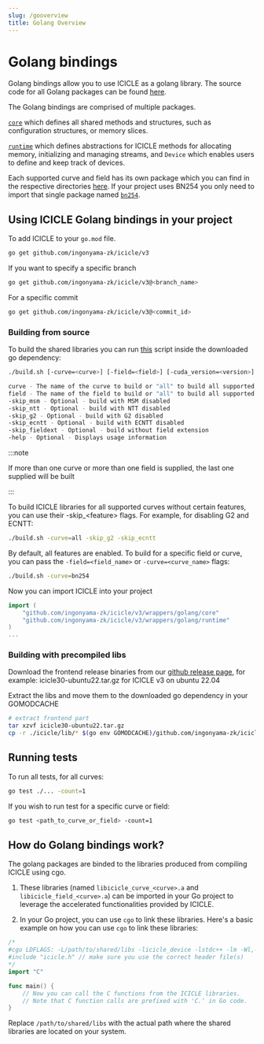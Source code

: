 ```yaml
---
slug: /gooverview
title: Golang Overview
---
```


# Golang bindings

Golang bindings allow you to use ICICLE as a golang library.
The source code for all Golang packages can be found [here](https://github.com/ingonyama-zk/icicle/tree/main/wrappers/golang).

The Golang bindings are comprised of multiple packages.

[`core`](https://github.com/ingonyama-zk/icicle/tree/main/wrappers/golang/core) which defines all shared methods and structures, such as configuration structures, or memory slices.

[`runtime`](https://github.com/ingonyama-zk/icicle/tree/main/wrappers/golang/runtime) which defines abstractions for ICICLE methods for allocating memory, initializing and managing streams, and `Device` which enables users to define and keep track of devices.

Each supported curve and field has its own package which you can find in the respective directories [here](https://github.com/ingonyama-zk/icicle/tree/main/wrappers/golang). If your project uses BN254 you only need to import that single package named [`bn254`](https://github.com/ingonyama-zk/icicle/tree/main/wrappers/golang/curves/bn254).

## Using ICICLE Golang bindings in your project

To add ICICLE to your `go.mod` file.

```bash
go get github.com/ingonyama-zk/icicle/v3
```

If you want to specify a specific branch

```bash
go get github.com/ingonyama-zk/icicle/v3@<branch_name>
```

For a specific commit

```bash
go get github.com/ingonyama-zk/icicle/v3@<commit_id>
```

### Building from source

To build the shared libraries you can run [this](https://github.com/ingonyama-zk/icicle/tree/main/wrappers/golang/internal/build-libs.go) script inside the downloaded go dependency:

```sh
./build.sh [-curve=<curve>] [-field=<field>] [-cuda_version=<version>] [-skip_msm] [-skip_ntt] [-skip_g2] [-skip_ecntt] [-skip_fieldext]

curve - The name of the curve to build or "all" to build all supported curves
field - The name of the field to build or "all" to build all supported fields
-skip_msm - Optional - build with MSM disabled
-skip_ntt - Optional - build with NTT disabled
-skip_g2 - Optional - build with G2 disabled 
-skip_ecntt - Optional - build with ECNTT disabled
-skip_fieldext - Optional - build without field extension
-help - Optional - Displays usage information
```

:::note

If more than one curve or more than one field is supplied, the last one supplied will be built

:::

To build ICICLE libraries for all supported curves without certain features, you can use their -skip_\<feature> flags. For example, for disabling G2 and ECNTT:

```bash
./build.sh -curve=all -skip_g2 -skip_ecntt
```

By default, all features are enabled. To build for a specific field or curve, you can pass the `-field=<field_name>` or `-curve=<curve_name>` flags:

``` bash
./build.sh -curve=bn254
```

Now you can import ICICLE into your project

```go
import (
    "github.com/ingonyama-zk/icicle/v3/wrappers/golang/core"
    "github.com/ingonyama-zk/icicle/v3/wrappers/golang/runtime"
)
...
```

### Building with precompiled libs

Download the frontend release binaries from our [github release page](https://github.com/ingonyama-zk/icicle/releases), for example: icicle30-ubuntu22.tar.gz for ICICLE v3 on ubuntu 22.04

Extract the libs and move them to the downloaded go dependency in your GOMODCACHE

```sh
# extract frontend part
tar xzvf icicle30-ubuntu22.tar.gz
cp -r ./icicle/lib/* $(go env GOMODCACHE)/github.com/ingonyama-zk/icicle/v3@<version>/build/lib/
```

## Running tests

To run all tests, for all curves:

```bash
go test ./... -count=1
```

If you wish to run test for a specific curve or field:

```bash
go test <path_to_curve_or_field> -count=1
```

## How do Golang bindings work?

The golang packages are binded to the libraries produced from compiling ICICLE using cgo.

1. These libraries (named `libicicle_curve_<curve>.a` and `libicicle_field_<curve>.a`) can be imported in your Go project to leverage the accelerated functionalities provided by ICICLE.

2. In your Go project, you can use `cgo` to link these libraries. Here's a basic example on how you can use `cgo` to link these libraries:

```go
/*
#cgo LDFLAGS: -L/path/to/shared/libs -licicle_device -lstdc++ -lm -Wl,-rpath=/path/to/shared/libs
#include "icicle.h" // make sure you use the correct header file(s)
*/
import "C"

func main() {
    // Now you can call the C functions from the ICICLE libraries.
    // Note that C function calls are prefixed with 'C.' in Go code.
}
```

Replace `/path/to/shared/libs` with the actual path where the shared libraries are located on your system.
